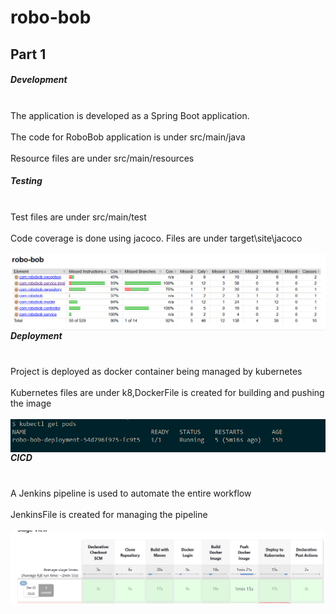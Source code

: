 # robo-bob
<H2>Part 1</H2>
<H5>Development</H5>
<br> The application is developed as a Spring Boot application.</br>
<br>The code for RoboBob application
is under src/main/java</br> 
<br> Resource files are under src/main/resources</br>
<H5>Testing</H5>
<br> Test files are under src/main/test</br>
<br> Code coverage is done using jacoco. Files are under target\site\jacoco</br>
<br><img src="src/main/resources/images/robo-bob-jacoco.png" style="float:left"></br>

<H5>Deployment</H5>
<br> Project is deployed as docker container being managed by kubernetes</br>
<br>Kubernetes files are under k8,DockerFile is created for building and pushing the image</br>
<br><img src="src/main/resources/images/robo-bob-deployment-kubernetes.png" style="float:left"></br>

<H5>CICD</H5>
<br> A Jenkins pipeline is used to automate the entire workflow</br>
<br>JenkinsFile is created for managing the pipeline</br>
<br><img src="src/main/resources/images/robo-bob-pipeline-Jenkins.png" style="float:left"></br>
